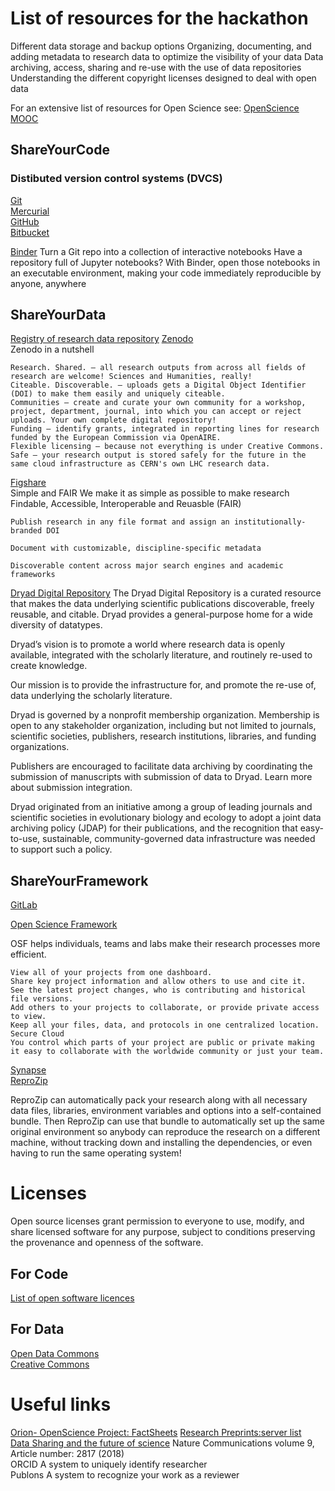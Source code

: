 # List of resources for the hackathon

Different data storage and backup options
Organizing, documenting, and adding metadata to research data to optimize the visibility of your data
Data archiving, access, sharing and re-use with the use of data repositories
Understanding the different copyright licenses designed to deal with open data
    
For an extensive list of resources for Open Science see: [OpenScience MOOC](https://opensciencemooc.eu/resources/#)

## ShareYourCode

### Distibuted version control systems (DVCS)
[Git]()  
[Mercurial]()  
[GitHub]()   
[Bitbucket]()  


[Binder](https://mybinder.org/)
Turn a Git repo into a collection of interactive notebooks
Have a repository full of Jupyter notebooks? With Binder, open those notebooks in an executable environment, making your code immediately reproducible by anyone, anywhere

## ShareYourData
[Registry of research data repository](https://www.re3data.org/)
[Zenodo](https://zenodo.org/)  
Zenodo in a nutshell

    Research. Shared. — all research outputs from across all fields of research are welcome! Sciences and Humanities, really!
    Citeable. Discoverable. — uploads gets a Digital Object Identifier (DOI) to make them easily and uniquely citeable.
    Communities — create and curate your own community for a workshop, project, department, journal, into which you can accept or reject uploads. Your own complete digital repository!
    Funding — identify grants, integrated in reporting lines for research funded by the European Commission via OpenAIRE.
    Flexible licensing — because not everything is under Creative Commons.
    Safe — your research output is stored safely for the future in the same cloud infrastructure as CERN's own LHC research data.

[Figshare](https://figshare.com/)  
Simple and FAIR
We make it as simple as possible to make research Findable, Accessible, Interoperable and Reuasble (FAIR)

    Publish research in any file format and assign an institutionally-branded DOI

    Document with customizable, discipline-specific metadata

    Discoverable content across major search engines and academic frameworks
    
[Dryad Digital Repository](http://datadryad.org)
The Dryad Digital Repository is a curated resource that makes the data underlying scientific publications discoverable, freely reusable, and citable. Dryad provides a general-purpose home for a wide diversity of datatypes.

Dryad’s vision is to promote a world where research data is openly available, integrated with the scholarly literature, and routinely re-used to create knowledge.

Our mission is to provide the infrastructure for, and promote the re-use of, data underlying the scholarly literature.

Dryad is governed by a nonprofit membership organization. Membership is open to any stakeholder organization, including but not limited to journals, scientific societies, publishers, research institutions, libraries, and funding organizations.

Publishers are encouraged to facilitate data archiving by coordinating the submission of manuscripts with submission of data to Dryad. Learn more about submission integration.

Dryad originated from an initiative among a group of leading journals and scientific societies in evolutionary biology and ecology to adopt a joint data archiving policy (JDAP) for their publications, and the recognition that easy-to-use, sustainable, community-governed data infrastructure was needed to support such a policy.

## ShareYourFramework
[GitLab]()  

[Open Science Framework](https://osf.io/)

OSF helps individuals, teams and labs make their research processes more efficient.

    View all of your projects from one dashboard.
    Share key project information and allow others to use and cite it.
    See the latest project changes, who is contributing and historical file versions.
    Add others to your projects to collaborate, or provide private access to view.
    Keep all your files, data, and protocols in one centralized location. Secure Cloud
    You control which parts of your project are public or private making it easy to collaborate with the worldwide community or just your team. 
[Synapse](https://www.synapse.org/)  
[ReproZip]()


ReproZip can automatically pack your research along with all necessary data files, libraries, environment variables and options into a self-contained bundle. Then ReproZip can use that bundle to automatically set up the same original environment so anybody can reproduce the research on a different machine, without tracking down and installing the dependencies, or even having to run the same operating system!
# Licenses
Open source licenses grant permission to everyone to use, modify, and share licensed software for any purpose, subject to conditions preserving the provenance and openness of the software.
## For Code
[List of open software licences](https://choosealicense.com/licenses)
## For Data
[Open Data Commons](https://opendatacommons.org/)  
[Creative Commons](https://creativecommons.org/faq/#can-i-apply-a-creative-commons-license-to-databases)  

# Useful links
[Orion- OpenScience Project: FactSheets](https://www.orion-openscience.eu/public/2019-02/201810-VA-Orion-FactSheets-V5.pdf)
[Research Preprints:server list](https://docs.google.com/spreadsheets/d/17RgfuQcGJHKSsSJwZZn0oiXAnimZu2sZsWp8Z6ZaYYo/edit#gid=0)  
[Data Sharing and the future of science](https://www.nature.com/articles/s41467-018-05227-z) Nature Communications volume 9, Article number: 2817 (2018)  
ORCID A system to uniquely identify researcher  
Publons A system to recognize your work as a reviewer  
